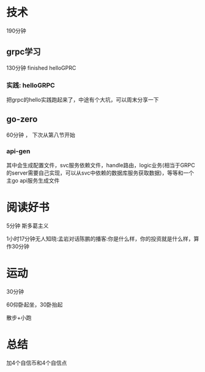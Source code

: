 # 技术
190分钟
## grpc学习
130分钟 finished helloGPRC

### 实践: helloGRPC
把grpc的hello实践跑起来了，中途有个大坑，可以周末分享一下

## go-zero
60分钟 ， 下次从第八节开始
### api-gen
其中会生成配置文件，svc服务依赖文件，handle路由，logic业务(相当于GRPC的server需要自己实现，可以从svc中依赖的数据库服务获取数据)，等等和一个主go api服务生成文件

# 阅读好书
5分钟 斯多葛主义

1小时17分钟无人知晓:孟岩对话陈鹏的播客:你是什么样，你的投资就是什么样，算作30分钟

# 运动
30分钟

60仰卧起坐，30卧抬起

散步+小跑

# 总结
加4个自信币和4个自信点